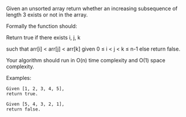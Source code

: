 Given an unsorted array return whether an increasing subsequence of length 3 exists or not in the array.

Formally the function should:

Return true if there exists i, j, k 

such that arr[i] < arr[j] < arr[k] given 0 ≤ i < j < k ≤ n-1 else return false.

Your algorithm should run in O(n) time complexity and O(1) space complexity.

Examples:
```
Given [1, 2, 3, 4, 5],
return true.

Given [5, 4, 3, 2, 1],
return false.
```

